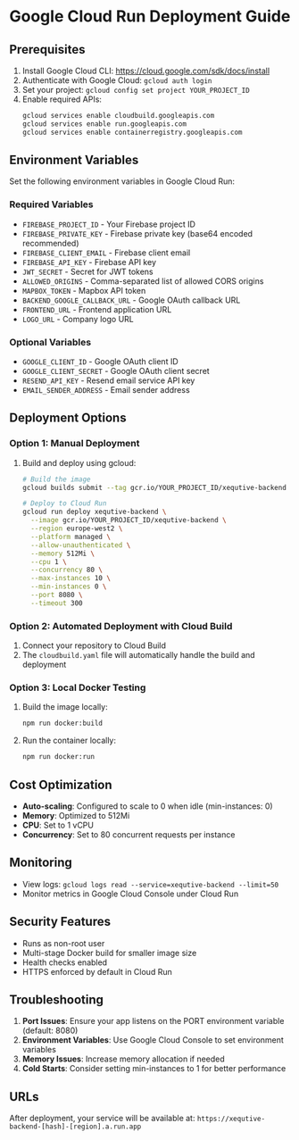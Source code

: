 # Google Cloud Run Deployment Guide

## Prerequisites

1. Install Google Cloud CLI: https://cloud.google.com/sdk/docs/install
2. Authenticate with Google Cloud: `gcloud auth login`
3. Set your project: `gcloud config set project YOUR_PROJECT_ID`
4. Enable required APIs:
   ```bash
   gcloud services enable cloudbuild.googleapis.com
   gcloud services enable run.googleapis.com
   gcloud services enable containerregistry.googleapis.com
   ```

## Environment Variables

Set the following environment variables in Google Cloud Run:

### Required Variables
- `FIREBASE_PROJECT_ID` - Your Firebase project ID
- `FIREBASE_PRIVATE_KEY` - Firebase private key (base64 encoded recommended)
- `FIREBASE_CLIENT_EMAIL` - Firebase client email
- `FIREBASE_API_KEY` - Firebase API key
- `JWT_SECRET` - Secret for JWT tokens
- `ALLOWED_ORIGINS` - Comma-separated list of allowed CORS origins
- `MAPBOX_TOKEN` - Mapbox API token
- `BACKEND_GOOGLE_CALLBACK_URL` - Google OAuth callback URL
- `FRONTEND_URL` - Frontend application URL
- `LOGO_URL` - Company logo URL

### Optional Variables
- `GOOGLE_CLIENT_ID` - Google OAuth client ID
- `GOOGLE_CLIENT_SECRET` - Google OAuth client secret
- `RESEND_API_KEY` - Resend email service API key
- `EMAIL_SENDER_ADDRESS` - Email sender address

## Deployment Options

### Option 1: Manual Deployment

1. Build and deploy using gcloud:
   ```bash
   # Build the image
   gcloud builds submit --tag gcr.io/YOUR_PROJECT_ID/xequtive-backend

   # Deploy to Cloud Run
   gcloud run deploy xequtive-backend \
     --image gcr.io/YOUR_PROJECT_ID/xequtive-backend \
     --region europe-west2 \
     --platform managed \
     --allow-unauthenticated \
     --memory 512Mi \
     --cpu 1 \
     --concurrency 80 \
     --max-instances 10 \
     --min-instances 0 \
     --port 8080 \
     --timeout 300
   ```

### Option 2: Automated Deployment with Cloud Build

1. Connect your repository to Cloud Build
2. The `cloudbuild.yaml` file will automatically handle the build and deployment

### Option 3: Local Docker Testing

1. Build the image locally:
   ```bash
   npm run docker:build
   ```

2. Run the container locally:
   ```bash
   npm run docker:run
   ```

## Cost Optimization

- **Auto-scaling**: Configured to scale to 0 when idle (min-instances: 0)
- **Memory**: Optimized to 512Mi
- **CPU**: Set to 1 vCPU
- **Concurrency**: Set to 80 concurrent requests per instance

## Monitoring

- View logs: `gcloud logs read --service=xequtive-backend --limit=50`
- Monitor metrics in Google Cloud Console under Cloud Run

## Security Features

- Runs as non-root user
- Multi-stage Docker build for smaller image size
- Health checks enabled
- HTTPS enforced by default in Cloud Run

## Troubleshooting

1. **Port Issues**: Ensure your app listens on the PORT environment variable (default: 8080)
2. **Environment Variables**: Use Google Cloud Console to set environment variables
3. **Memory Issues**: Increase memory allocation if needed
4. **Cold Starts**: Consider setting min-instances to 1 for better performance

## URLs

After deployment, your service will be available at:
`https://xequtive-backend-[hash]-[region].a.run.app` 